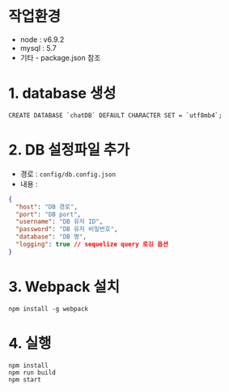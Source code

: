 # 작업환경
* node : v6.9.2
* mysql : 5.7
* 기타 - package.json 참조

# 1. database 생성
``` query
CREATE DATABASE `chatDB` DEFAULT CHARACTER SET = `utf8mb4`;
```

# 2. DB 설정파일 추가
* 경로 : `config/db.config.json`
* 내용 : 
``` json
{
  "host": "DB 경로",
  "port": "DB port",
  "username": "DB 유저 ID",
  "password": "DB 유저 비밀번호",
  "database": "DB 명",
  "logging": true // sequelize query 로깅 옵션
}
```

# 3. Webpack 설치
```
npm install -g webpack
```

# 4. 실행
```
npm install
npm run build
npm start
```
